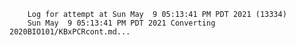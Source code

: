        Log for attempt at Sun May  9 05:13:41 PM PDT 2021 (13334)
        Sun May  9 05:13:41 PM PDT 2021 Converting 2020BIO101/KBxPCRcont.md...
